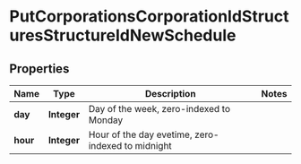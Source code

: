 
# PutCorporationsCorporationIdStructuresStructureIdNewSchedule

## Properties
Name | Type | Description | Notes
------------ | ------------- | ------------- | -------------
**day** | **Integer** | Day of the week, zero-indexed to Monday | 
**hour** | **Integer** | Hour of the day evetime, zero-indexed to midnight | 



